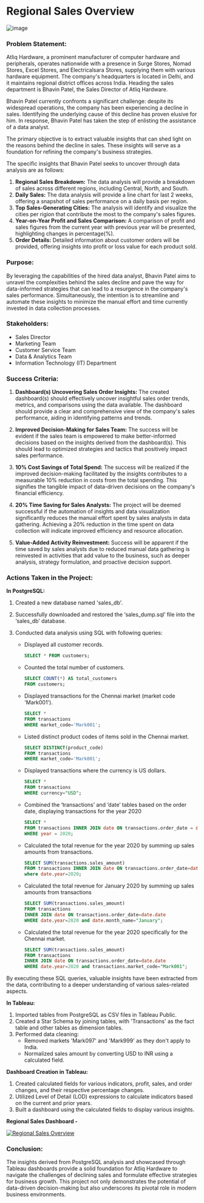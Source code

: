 # Regional Sales Overview

![image](https://assets.website-files.com/60e7f71b22c6d0b9cf329ceb/621e193892e8c41051e34fce_StepsforEffectivelyAnalyzingYourSalesData_20971e108bda1d8795a0c640c000e691_2000.png)

### Problem Statement:
Atliq Hardware, a prominent manufacturer of computer hardware and peripherals, operates nationwide with a presence in Surge Stores, Nomad Stores, Excel Stores, and Electricalsara Stores, supplying them with various hardware equipment. The company's headquarters is located in Delhi, and it maintains regional district offices across India. Heading the sales department is Bhavin Patel, the Sales Director of Atliq Hardware.

Bhavin Patel currently confronts a significant challenge: despite its widespread operations, the company has been experiencing a decline in sales. Identifying the underlying cause of this decline has proven elusive for him. In response, Bhavin Patel has taken the step of enlisting the assistance of a data analyst. 

The primary objective is to extract valuable insights that can shed light on the reasons behind the decline in sales. These insights will serve as a foundation for refining the company's business strategies.

The specific insights that Bhavin Patel seeks to uncover through data analysis are as follows:
1. **Regional Sales Breakdown:** The data analysis will provide a breakdown of sales across different regions, including Central, North, and South.
2. **Daily Sales:** The data analysis will provide a line chart for last 2 weeks, offering a snapshot of sales performance on a daily basis per region.
3. **Top Sales-Generating Cities:** The analysis will identify and visualize the cities per rigion that contribute the most to the company's sales figures.
4. **Year-on-Year Profit and Sales Comparison:** A comparison of profit and sales figures from the current year with previous year will be presented, highlighting changes in percentage(%).
5. **Order Details:** Detailed information about customer orders will be provided, offering insights into profit or loss value for each product sold.

### Purpose:
By leveraging the capabilities of the hired data analyst, Bhavin Patel aims to unravel the complexities behind the sales decline and pave the way for data-informed strategies that can lead to a resurgence in the company's sales performance. Simultaneously, the intention is to streamline and automate these insights to minimize the manual effort and time currently invested in data collection processes.

### Stakeholders:
- Sales Director
- Marketing Team
- Customer Service Team
- Data & Analytics Team
- Information Technology (IT) Department

### Success Criteria:

1. **Dashboard(s) Uncovering Sales Order Insights:** The created dashboard(s) should effectively uncover insightful sales order trends, metrics, and comparisons using the data available. The dashboard should provide a clear and comprehensive view of the company's sales performance, aiding in identifying patterns and trends.

2. **Improved Decision-Making for Sales Team:** The success will be evident if the sales team is empowered to make better-informed decisions based on the insights derived from the dashboard(s). This should lead to optimized strategies and tactics that positively impact sales performance.

3. **10% Cost Savings of Total Spend:** The success will be realized if the improved decision-making facilitated by the insights contributes to a measurable 10% reduction in costs from the total spending. This signifies the tangible impact of data-driven decisions on the company's financial efficiency.

4. **20% Time Saving for Sales Analysts:** The project will be deemed successful if the automation of insights and data visualization significantly reduces the manual effort spent by sales analysts in data gathering. Achieving a 20% reduction in the time spent on data collection will indicate improved efficiency and resource allocation.

5. **Value-Added Activity Reinvestment:** Success will be apparent if the time saved by sales analysts due to reduced manual data gathering is reinvested in activities that add value to the business, such as deeper analysis, strategy formulation, and proactive decision support.

### Actions Taken in the Project:

**In PostgreSQL:**
1. Created a new database named 'sales_db'.
2. Successfully downloaded and restored the ‘sales_dump.sql’ file into the ‘sales_db’ database.
3. Conducted data analysis using SQL with following queries:

    - Displayed all customer records.
        ```sql
        SELECT * FROM customers;
        ```
    - Counted the total number of customers.
        ```sql
        SELECT COUNT(*) AS total_customers 
        FROM customers;
        ```
    - Displayed transactions for the Chennai market (market code 'Mark001').
        ```sql
        SELECT * 
        FROM transactions 
        WHERE market_code='Mark001';
        ```
    - Listed distinct product codes of items sold in the Chennai market.
        ```sql
        SELECT DISTINCT(product_code) 
        FROM transactions 
        WHERE market_code='Mark001';
        ```
    - Displayed transactions where the currency is US dollars.
        ```sql
        SELECT * 
        FROM transactions 
        WHERE currency="USD";
        ```
    - Combined the ‘transactions’ and ‘date’ tables based on the order date, displaying transactions for the year 2020
        ```sql
        SELECT * 
        FROM transactions INNER JOIN date ON transactions.order_date = date.date 
        WHERE year = 2020;
        ```
    - Calculated the total revenue for the year 2020 by summing up sales amounts from transactions.
        ```sql
        SELECT SUM(transactions.sales_amount) 
        FROM transactions INNER JOIN date ON transactions.order_date=date.date 
        where date.year=2020;
        ```
    - Calculated the total revenue for January 2020 by summing up sales amounts from transactions
        ```sql
        SELECT SUM(transactions.sales_amount) 
        FROM transactions 
        INNER JOIN date ON transactions.order_date=date.date 
        WHERE date.year=2020 and date.month_name="January";
        ```
    - Calculated the total revenue for the year 2020 specifically for the Chennai market.
        ```sql
        SELECT SUM(transactions.sales_amount)
        FROM transactions 
        INNER JOIN date ON transactions.order_date=date.date 
        WHERE date.year=2020 and transactions.market_code="Mark001";
        ```

By executing these SQL queries, valuable insights have been extracted from the data, contributing to a deeper understanding of various sales-related aspects.

**In Tableau:**

1. Imported tables from PostgreSQL as CSV files in Tableau Public.
2. Created a Star Schema by joining tables, with 'Transactions' as the fact table and other tables as dimension tables.
3. Performed data cleaning:
    - Removed markets 'Mark097' and 'Mark999' as they don't apply to India.
    - Normalized sales amount by converting USD to INR using a calculated field.

**Dashboard Creation in Tableau:**
1. Created calculated fields for various indicators, profit, sales, and order changes, and their respective percentage changes.
2. Utilized Level of Detail (LOD) expressions to calculate indicators based on the current and prior years.
3. Built a dashboard using the calculated fields to display various insights.

**Regional Sales Dashboard -**

[![Regional Sales Overview](https://github.com/krvipin15/Data-Analytics-Project/blob/384ed18f20f7270fe363cbc2550508647c826aaa/Tableau-Projects/Regional-Sales-Overview/Images/Regional%20Sales%20Overview.png)](https://public.tableau.com/views/SalesOverview_16930746847990/RegionalSalesOverview?:language=en-US&:display_count=n&:origin=viz_share_link)

### Conclusion:

The insights derived from PostgreSQL analysis and showcased through Tableau dashboards provide a solid foundation for Atliq Hardware to navigate the challenges of declining sales and formulate effective strategies for business growth. This project not only demonstrates the potential of data-driven decision-making but also underscores its pivotal role in modern business environments.
